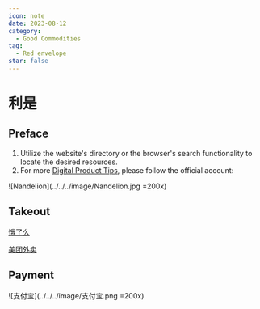 ```yaml
---
icon: note
date: 2023-08-12
category:
  - Good Commodities
tag:
  - Red envelope
star: false
---
```


# 利是

## Preface

1. Utilize the website's directory or the browser's search functionality to locate the desired resources.
2. For more [Digital Product Tips](https://mp.weixin.qq.com/mp/appmsgalbum?__biz=Mzg5MDg3NzYwNg==&action=getalbum&album_id=2686321010140561411#wechat_redirect), please follow the official account:

![Nandelion](../../../image/Nandelion.jpg =200x)

## Takeout

[饿了么](https://9a58e2.ug.ele.me/wow/alsc/mod/9b7dd5e527780fb84b5559a7?inviterId=22faaca&actId=1&FastMode=1&_ltracker_f=hjb_app_xbb&chInfo=ch_app_chsub_Photo)

[美团外卖](https://promotion-waimai.meituan.com/invite/r2x/coupon/?inviteCode=NnOIp-QOs8SiYF1dcSlL5r8phPrCf6qkH7evMyjIoureqol0OXXaopfjjblE0yPgfmllGKFj6XrkPHvRXvJrwvMkPLImoEVkWUiI_8HKgkQ9poq6WbzRIaYW6X6pGgfZoDGThmaMQpOAyRQaMnQWBf3iAbo3MqMV3RLMrQhj6VE&lq_source=2)

## Payment

![支付宝](../../../image/支付宝.png =200x)